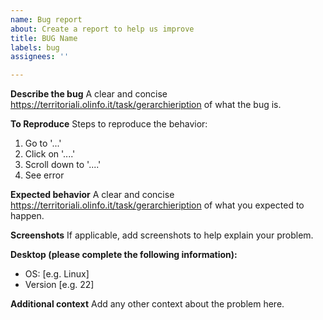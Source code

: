 ```yaml
---
name: Bug report
about: Create a report to help us improve
title: BUG Name
labels: bug
assignees: ''

---
```


**Describe the bug**
A clear and concise https://territoriali.olinfo.it/task/gerarchieription of what the bug is.

**To Reproduce**
Steps to reproduce the behavior:
1. Go to '...'
2. Click on '....'
3. Scroll down to '....'
4. See error

**Expected behavior**
A clear and concise https://territoriali.olinfo.it/task/gerarchieription of what you expected to happen.

**Screenshots**
If applicable, add screenshots to help explain your problem.

**Desktop (please complete the following information):**
 - OS: [e.g. Linux]
 - Version [e.g. 22]

**Additional context**
Add any other context about the problem here.
